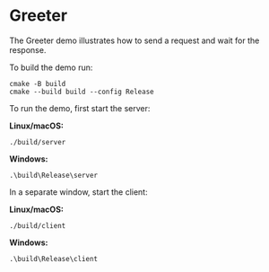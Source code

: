 # Greeter

The Greeter demo illustrates how to send a request and wait for the response.

To build the demo run:

```shell
cmake -B build
cmake --build build --config Release
```

To run the demo, first start the server:

**Linux/macOS:**

```shell
./build/server
```

**Windows:**

```shell
.\build\Release\server
```

In a separate window, start the client:

**Linux/macOS:**

```shell
./build/client
```

**Windows:**

```shell
.\build\Release\client
```
